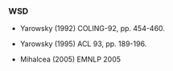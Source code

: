 
### WSD

* Yarowsky (1992) COLING-92, pp. 454-460.

* Yarowsky (1995) ACL 93, pp. 189-196.

* Mihalcea (2005) EMNLP 2005
